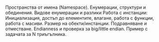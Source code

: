 Пространства от имена (Namespace). Енумерации, структури и обединения. Видове енумерации и
разлики
Работа с инстанции: Инициализация, достъп до елементите, влагане, работа с функции, работа с
масиви.
Размер на обекти/инстанции. Подравняване и отместване. Endianness и проверка за big/little endian.
Пример с задачата за N триъгълника.
